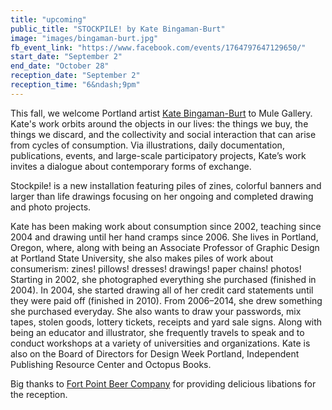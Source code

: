 ```yaml
---
title: "upcoming"
public_title: "STOCKPILE! by Kate Bingaman-Burt"
image: "images/bingaman-burt.jpg"
fb_event_link: "https://www.facebook.com/events/1764797647129650/"
start_date: "September 2"
end_date: "October 28"
reception_date: "September 2"
reception_time: "6&ndash;9pm"
---
```


This fall, we welcome Portland artist [Kate Bingaman-Burt](http://www.katebingamanburt.com/) to Mule Gallery. Kate's work orbits around the objects in our lives: the things we buy, the things we discard, and the collectivity and social interaction that can arise from cycles of consumption. Via illustrations, daily documentation, publications, events, and large-scale participatory projects, Kate’s work invites a dialogue about contemporary forms of exchange.

Stockpile! is a new installation featuring piles of zines, colorful banners and larger than life drawings focusing on her ongoing and completed drawing and photo projects.

Kate has been making work about consumption since 2002, teaching since 2004 and drawing until her hand cramps since 2006. She lives in Portland, Oregon, where, along with being an Associate Professor of Graphic Design at Portland State University, she also makes piles of work about consumerism: zines! pillows! dresses! drawings! paper chains! photos! Starting in 2002, she photographed everything she purchased (finished in 2004). In 2004, she started drawing all of her credit card statements until they were paid off (finished in 2010). From 2006–2014, she drew something she purchased everyday. She also wants to draw your passwords, mix tapes, stolen goods, lottery tickets, receipts and yard sale signs. Along with being an educator and illustrator, she frequently travels to speak and to conduct workshops at a variety of universities and organizations. Kate is also on the Board of Directors for Design Week Portland, Independent Publishing Resource Center and Octopus Books.

Big thanks to [Fort Point Beer Company](http://www.fortpointbeer.com/) for providing delicious libations for the reception.
